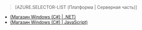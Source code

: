 ﻿> [AZURE.SELECTOR-LIST (Платформа | Серверная часть)]
- [(Магазин Windows (C#) | .NET)](mobile-services-dotnet-backend-windows-store-dotnet-aad-graph-info.md)
- [(Магазин Windows (C#) | JavaScript)](mobile-services-javascript-backend-windows-store-dotnet-aad-graph-info.md)

<!--HONumber=42-->
